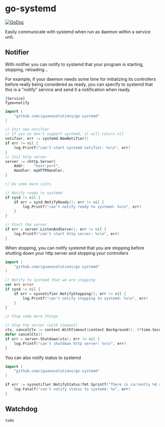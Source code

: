 # go-systemd

[![GoDoc](https://godoc.org/github.com/iguanesolutions/go-systemd?status.svg)](https://godoc.org/github.com/iguanesolutions/go-systemd)

Easily communicate with systemd when run as daemon within a service unit.

## Notifier

With notifier you can notify to systemd that your program is starting, stopping, reloading...

For example, if your daemon needs some time for initializing its controllers before really being considered as ready, you can specify to systemd that this is a "notify" service and send it a notification when ready.

```systemdunit
[Service]
Type=notify
```

```go
import (
    "github.com/iguanesolutions/go-systemd"
)

// Init new notifier
// If you os don't support systemd, it will return nil
notifier, err := systemd.NewNotifier()
if err != nil {
    log.Printf("can't start systemd notifier: %v\n", err)
}
// Init http server
server := &http.Server{
    Addr:    "host:port",
    Handler: myHTTPHandler,
}

// Do some more inits

// Notify ready to systemd
if sysd != nil {
    if err = sysd.NotifyReady(); err != nil {
        log.Printf("can't notify ready to systemd: %v\n", err)
    }
}

// Start the server
if err = server.ListenAndServe(); err != nil {
    log.Printf("can't start http server: %v\n", err)
}
```

When stopping, you can notify systemd that you are stopping before shutting down your http server
and stopping your controllers

```go
import (
    "github.com/iguanesolutions/go-systemd"
)

// Notify to systemd that we are stopping
var err error
if sysd != nil {
    if err = sysnotifier.NotifyStopping(); err != nil {
        log.Printf("can't notify stopping to systemd: %v\n", err)
    }
}

// Stop some more things

// Stop the server (with timeout)
ctx, cancelCtx := context.WithTimeout(context.Background(), 5*time.Second)
defer cancelCtx()
if err = server.Shutdown(ctx); err != nil {
    log.Printf("can't shutdown http server: %v\n", err)
}
```

You can also notify status to systemd

```go
import (
    "github.com/iguanesolutions/go-systemd"
)

if err := sysnotifier.NotifyStatus(fmt.Sprintf("There is currently %d active connections", activeConns)); err != nil {
    log.Fatalf("can't notify status to systemd: %v", err)
}
```

## Watchdog

`todo`
